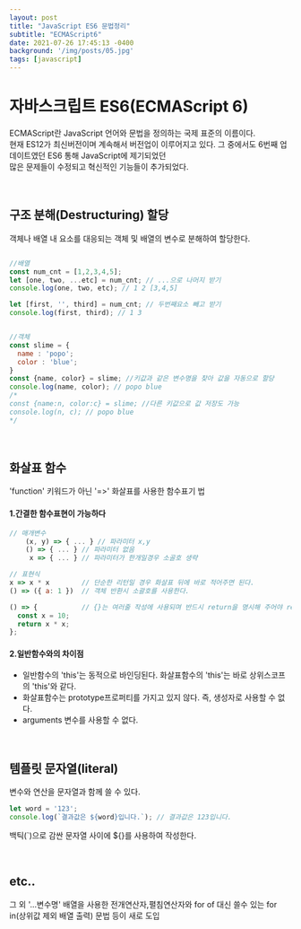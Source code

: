 ```yaml
---
layout: post
title: "JavaScript ES6 문법정리"
subtitle: "ECMAScript6"
date: 2021-07-26 17:45:13 -0400
background: '/img/posts/05.jpg'
tags: [javascript]
---
```

# 자바스크립트 ES6(ECMAScript 6)

ECMAScript란 JavaScript 언어와 문법을 정의하는 국제 표준의 이름이다.   
현재 ES12가 최신버전이며 계속해서 버전업이 이루어지고 있다.
그 중에서도 6번째 업데이트였던 ES6 통해 JavaScript에 제기되었던   
많은 문제들이 수정되고 혁신적인 기능들이 추가되었다.

<br>

## 구조 분해(Destructuring) 할당

객체나 배열 내 요소를 대응되는 객체 및 배열의 변수로 분해하여 할당한다.

``` javascript

//배열
const num_cnt = [1,2,3,4,5];
let [one, two, ...etc] = num_cnt; // ...으로 나머지 받기
console.log(one, two, etc); // 1 2 [3,4,5]

let [first, '', third] = num_cnt; // 두번째요소 빼고 받기
console.log(first, third); // 1 3


//객체
const slime = {
  name : 'popo';
  color : 'blue';
}
const {name, color} = slime; //키값과 같은 변수명을 찾아 값을 자동으로 할당
console.log(name, color); // popo blue
/*
const {name:n, color:c} = slime; //다른 키값으로 값 저장도 가능
console.log(n, c); // popo blue
*/
```
<br>

## 화살표 함수

'function' 키워드가 아닌 '=>' 화살표를 사용한 함수표기 법   

#### 1.간결한 함수표현이 가능하다
``` javascript
// 매개변수
    (x, y) => { ... } // 파라미터 x,y
    () => { ... } // 파라미터 없음
     x => { ... } // 파라미터가 한개일경우 소골호 생략

// 표현식 
x => x * x        // 단순한 리턴일 경우 화살표 뒤에 바로 적어주면 된다. 
() => ({ a: 1 })  // 객체 반환시 소괄호를 사용한다.

() => {           // {}는 여러줄 작성에 사용되며 반드시 return을 명시해 주어야 return 된다.
  const x = 10;
  return x * x;
};
```
#### 2.일반함수와의 차이점
* 일반함수의 'this'는 동적으로 바인딩된다. 화살표함수의 'this'는 바로 상위스코프의 'this'와 같다.   
* 화살표함수는 prototype프로퍼티를 가지고 있지 않다. 즉, 생성자로 사용할 수 없다.   
* arguments 변수를 사용할 수 없다.   
 <br>
 
 ## 템플릿 문자열(literal)
 변수와 연산을 문자열과 함께 쓸 수 있다.
 ```javascript
 let word = '123';
 console.log(`결과값은 ${word}입니다.`); // 결과값은 123입니다.
 ```
 백틱(`)으로 감싼 문자열 사이에 ${}를 사용하여 작성한다.
 
 <br>
 
 ## etc..
 그 외 '...변수명' 배열을 사용한 전개연산자,펼침연산자와 
 for of 대신 쓸수 있는 for in(상위값 제외 배열 출력) 문법 등이 새로 도입


